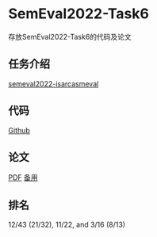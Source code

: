 # SemEval2022-Task6
存放SemEval2022-Task6的代码及论文
## 任务介绍
[semeval2022-isarcasmeval](https://sites.google.com/view/semeval2022-isarcasmeval)
## 代码
[Github](https://github.com/zgMin/SemEval2022-Task6/blob/main/semeval.ipynb)
## 论文
[PDF](https://aclanthology.org/2022.semeval-1.134.pdf)
[备用](https://github.com/zgMin/SemEval2022-Task6/blob/main/SemEval2022Task6.pdf)
## 排名
12/43 (21/32), 11/22, and 3/16 (8/13)
